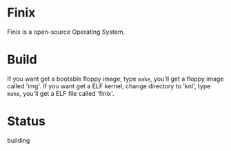# Finix
Finix is a open-source Operating System.
# Build
If you want get a bootable floppy image, type `make`, you'll get a floppy image called 'img'.
If you want get a ELF kernel, change directory to 'knl', type `make`, you'll get a ELF file called 'finix'.
# Status
building
